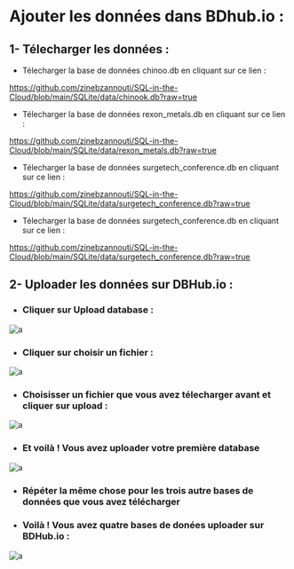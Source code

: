 # Ajouter les données dans BDhub.io :

## 1- Télecharger les données :

- Télecharger la base de données chinoo.db en cliquant sur ce lien :

https://github.com/zinebzannouti/SQL-in-the-Cloud/blob/main/SQLite/data/chinook.db?raw=true

- Télecharger la base de données rexon_metals.db en cliquant sur ce lien :

https://github.com/zinebzannouti/SQL-in-the-Cloud/blob/main/SQLite/data/rexon_metals.db?raw=true

- Télecharger la base de données surgetech_conference.db en cliquant sur ce lien :

https://github.com/zinebzannouti/SQL-in-the-Cloud/blob/main/SQLite/data/surgetech_conference.db?raw=true

- Télecharger la base de données surgetech_conference.db en cliquant sur ce lien :

https://github.com/zinebzannouti/SQL-in-the-Cloud/blob/main/SQLite/data/surgetech_conference.db?raw=true

## 2- Uploader les données sur DBHub.io :

- ### Cliquer sur Upload database :

![a](https://user-images.githubusercontent.com/78825764/213721159-01d9764b-946b-440b-9cc6-214e3e67366b.jpg)

- ### Cliquer sur choisir un fichier :

![a](https://user-images.githubusercontent.com/78825764/213720354-e267b984-a697-4089-8dde-964169dcae21.jpg)

- ### Choisisser un fichier que vous avez télecharger avant et cliquer sur upload :


![a](https://user-images.githubusercontent.com/78825764/213721848-3320cc9b-1b80-4cb0-9422-fa04bc2aad25.jpg)

- ### Et voilà ! Vous avez uploader votre première database 
![a](https://user-images.githubusercontent.com/78825764/213722149-7cee8bb8-f1f4-465f-b6b3-170504b60260.jpg)

- ### Répéter la même chose pour les trois autre bases de données que vous avez télécharger 
- ### Voilà ! Vous avez quatre bases de donées uploader sur BDHub.io : 

![a](https://user-images.githubusercontent.com/78825764/213724554-a4e4f135-e080-49cf-b0eb-9378b86ef575.jpg)



